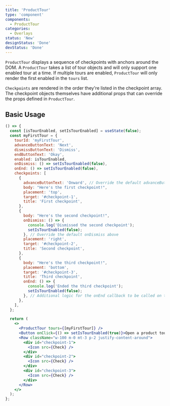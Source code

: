 ```yaml
---
title: 'ProductTour'
type: 'component'
components:
  - ProductTour
categories:
  - Overlays
status: 'New'
designStatus: 'Done'
devStatus: 'Done'
---
```


`ProductTour` displays a sequence of checkpoints with anchors around the DOM.
A `ProductTour` takes a list of tour objects and will only support one enabled tour at a time. If multiple
tours are enabled, `ProductTour` will only render the first enabled in the `tours` list.

`Checkpoints` are rendered in the order they're listed in the checkpoint array.
The checkpoint objects themselves have additional props that can override the props defined in `ProductTour`.

## Basic Usage

```jsx live
() => {
  const [isTourEnabled, setIsTourEnabled] = useState(false);
  const myFirstTour = {
    tourId: 'myFirstTour',
    advanceButtonText: 'Next',
    dismissButtonText: 'Dismiss',
    endButtonText: 'Okay',
    enabled: isTourEnabled,
    onDismiss: () => setIsTourEnabled(false),
    onEnd: () => setIsTourEnabled(false),
    checkpoints: [
      {
        advanceButtonText: 'Onward', // Override the default advanceButtonText above
        body: "Here's the first checkpoint!",
        placement: 'top',
        target: '#checkpoint-1',
        title: 'First checkpoint',
      },
      {
        body: "Here's the second checkpoint!",
        onDismiss: () => {
          console.log('Dismissed the second checkpoint');
          setIsTourEnabled(false);
        }, // Override the default onDismiss above
        placement: 'right',
        target: '#checkpoint-2',
        title: 'Second checkpoint',
      },
      {
        body: "Here's the third checkpoint!",
        placement: 'bottom',
        target: '#checkpoint-3',
        title: 'Third checkpoint',
        onEnd: () => {
          console.log('Ended the third checkpoint');
          setIsTourEnabled(false);
        }, // Additional logic for the onEnd callback to be called on the last checkpoint
      },
    ],
  };

  return (
    <>
      <ProductTour tours={[myFirstTour]} />
      <Button onClick={() => setIsTourEnabled(true)}>Open a product tour</Button>
      <Row className="w-100 m-0 mt-3 p-2 justify-content-around">
        <div id="checkpoint-1">
          <Icon src={Check} />
        </div>
        <div id="checkpoint-2">
          <Icon src={Check} />
        </div>
        <div id="checkpoint-3">
          <Icon src={Check} />
        </div>
      </Row>
    </>
  );
};
```
